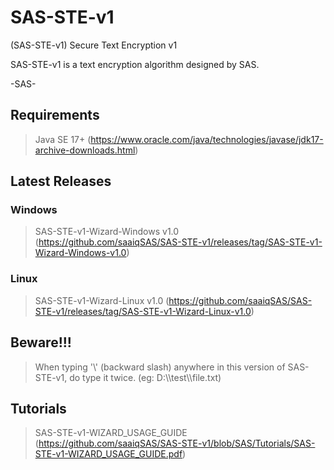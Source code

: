 # SAS-STE-v1
(SAS-STE-v1) Secure Text Encryption v1

SAS-STE-v1 is a text encryption algorithm designed by SAS.

-SAS-

## Requirements
> Java SE 17+ (https://www.oracle.com/java/technologies/javase/jdk17-archive-downloads.html)


## Latest Releases

### Windows
> SAS-STE-v1-Wizard-Windows v1.0 (https://github.com/saaiqSAS/SAS-STE-v1/releases/tag/SAS-STE-v1-Wizard-Windows-v1.0)

### Linux
> SAS-STE-v1-Wizard-Linux v1.0 (https://github.com/saaiqSAS/SAS-STE-v1/releases/tag/SAS-STE-v1-Wizard-Linux-v1.0)

## Beware!!!
> When typing '\\' (backward slash) anywhere in this version of SAS-STE-v1, do type it twice. (eg: D:\\\\test\\\\file.txt)


## Tutorials
> SAS-STE-v1-WIZARD_USAGE_GUIDE (https://github.com/saaiqSAS/SAS-STE-v1/blob/SAS/Tutorials/SAS-STE-v1-WIZARD_USAGE_GUIDE.pdf)


